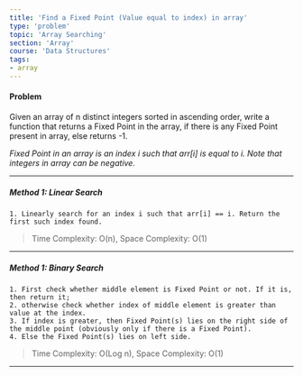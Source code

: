 ```yaml
---
title: 'Find a Fixed Point (Value equal to index) in array'
type: 'problem'
topic: 'Array Searching'
section: 'Array'
course: 'Data Structures'
tags:
- array
---
```

#### Problem
Given an array of n distinct integers sorted in ascending order, write a function that returns a Fixed Point in the array, if there is any Fixed Point present in array, else returns -1. 

_Fixed Point in an array is an index i such that arr[i] is equal to i. Note that integers in array can be negative._

---
##### Method 1: Linear Search
```
1. Linearly search for an index i such that arr[i] == i. Return the first such index found.
```
> Time Complexity: O(n), Space Complexity: O(1)
---
##### Method 1: Binary Search
```
1. First check whether middle element is Fixed Point or not. If it is, then return it; 
2. otherwise check whether index of middle element is greater than value at the index. 
3. If index is greater, then Fixed Point(s) lies on the right side of the middle point (obviously only if there is a Fixed Point). 
4. Else the Fixed Point(s) lies on left side.
```
> Time Complexity: O(Log n), Space Complexity: O(1)
---